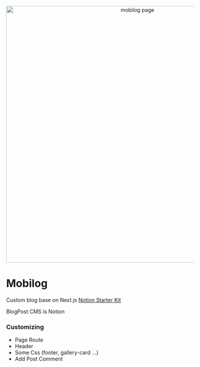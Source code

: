 <p align="center">
  <a href="https://mobilog.vercel.app">
    <img alt="mobilog page" src="https://github.com/HanCheo/mobilog/assets/38929712/f99dd772-94f6-4d59-a41a-865631ae33b5" width="689">
  </a>
</p>

# Mobilog

Custom blog base on Next.js [Notion Starter Kit](https://github.com/transitive-bullshit/nextjs-notion-starter-kit)

BlogPost CMS is Notion

### Customizing
- Page Route
- Header
- Some Css (footer, gallery-card ...)
- Add Post Comment

